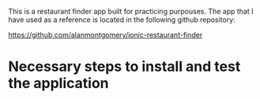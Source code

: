This is a restaurant finder app built for practicing purpouses.
The app that I have used as a reference is located in the following github repository:

https://github.com/alanmontgomery/ionic-restaurant-finder

# Necessary steps to install and test the application
